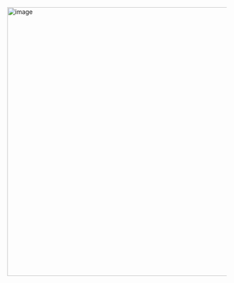 <img width="617" alt="image" src="https://github.com/user-attachments/assets/cf849247-36d2-4ee3-8730-ac6fb92ab937">
